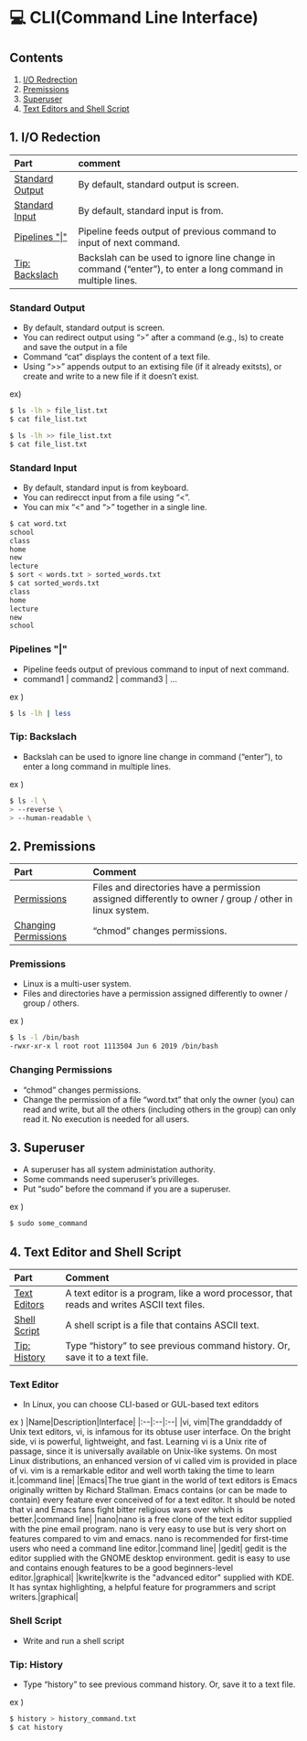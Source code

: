 # 💻 CLI(Command Line Interface) 

## Contents

1. [I/O Redrection](#1-io-redection)
2. [Premissions](#2-premissions)
3. [Superuser](#3-superuser)
4. [Text Editors and Shell Script](#4-text-editor-and-shell-script)

## 1. I/O Redection

|Part|comment|
|:--|:--|
|[Standard Output](#standard-output)|By default, standard output is screen.|
|[Standard Input](#standard-input)|By default, standard input is from.|
|[Pipelines "\|"](#pipelines)|Pipeline feeds output of previous command to input of next command.|
|[Tip: Backslach](#tip-backslach)|Backslah can be used to ignore line change in command (“enter”), to enter a long command in multiple lines.|

### Standard Output
- By default, standard output is screen.
- You can redirect output using “>” after a command (e.g., ls) to create and save the output in a file
- Command “cat” displays the content of a text file.
- Using “>>” appends output to an extising file (if it already exitsts), or create and write to a new file if it doesn’t exist.

ex)
```sh
$ ls -lh > file_list.txt
$ cat file_list.txt
```
```sh
$ ls -lh >> file_list.txt
$ cat file_list.txt
```


### Standard Input
- By default, standard input is from keyboard.
- You can redirecct input from a file using “<”.
- You can mix “<“ and “>” together in a single line.

```sh
$ cat word.txt
school
class
home
new
lecture
$ sort < words.txt > sorted_words.txt
$ cat sorted_words.txt
class
home
lecture
new
school
```


### Pipelines "|"
- Pipeline feeds output of previous command to input of next command.
- command1 | command2 | command3 | … 

ex )
```sh
$ ls -lh | less
```


### Tip: Backslach
- Backslah can be used to ignore line change in command (“enter”), to enter a long command in multiple lines.

ex )
```sh
$ ls -l \
> --reverse \
> --human-readable \
```

## 2. Premissions
|Part|Comment|
|:--|:--|
|[Permissions](#premissions)|Files and directories have a permission assigned differently to owner / group / other in linux system.|
|[Changing Permissions](#changing-permissions)|“chmod” changes permissions.|

### Premissions
- Linux is a multi-user system.
- Files and directories have a permission assigned differently to owner / group / others.

ex )
```sh
$ ls -l /bin/bash
-rwxr-xr-x l root root 1113504 Jun 6 2019 /bin/bash
```

### Changing Permissions
- “chmod” changes permissions. 
- Change the permission of a file “word.txt” that only the owner (you) can read and write, but all the others (including others in the group) can only read it. No execution is needed for all users.


## 3. Superuser
- A superuser has all system administation authority.
- Some commands need superuser’s privilleges.
- Put “sudo” before the command if you are a superuser.

ex )
```sh
$ sudo some_command
```


## 4. Text Editor and Shell Script
|Part|Comment|
|:--|:--|
|[Text Editors](#text-editor)|A text editor is a program, like a word processor, that reads and writes ASCII text files.|
|[Shell Script](#shell-script)|A shell script is a file that contains ASCII text.|
|[Tip: History](#tip-history)|Type “history” to see previous command history. Or, save it to a text file.|

### Text Editor
- In Linux, you can choose CLI-based or GUL-based text editors

ex )
|Name|Description|Interface|
|:--|:--|:--|
|vi, vim|The granddaddy of Unix text editors, vi, is infamous for its obtuse user interface. On the bright side, vi is powerful, lightweight, and fast. Learning vi is a Unix rite of passage, since it is universally available on Unix-like systems. On most Linux distributions, an enhanced version of vi called vim is provided in place of vi. vim is a remarkable editor and well worth taking the time to learn it.|command line|
|Emacs|The true giant in the world of text editors is Emacs originally written by Richard Stallman. Emacs contains (or can be made to contain) every feature ever conceived of for a text editor. It should be noted that vi and Emacs fans fight bitter religious wars over which is better.|command line|
|nano|nano is a free clone of the text editor supplied with the pine email program. nano is very easy to use but is very short on features compared to vim and emacs. nano is recommended for first-time users who need a command line editor.|command line|
|gedit|	gedit is the editor supplied with the GNOME desktop environment. gedit is easy to use and contains enough features to be a good beginners-level editor.|graphical|
|kwrite|kwrite is the "advanced editor" supplied with KDE. It has syntax highlighting, a helpful feature for programmers and script writers.|graphical|

### Shell Script
- Write and run a shell script

### Tip: History
- Type “history” to see previous command history. Or, save it to a text file.

ex )
```sh
$ history > history_command.txt
$ cat history
```